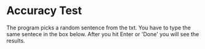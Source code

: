 # Accuracy Test
The program picks a random sentence from the txt.
You have to type the same sentece in the box below.
After you hit Enter or 'Done' you will see the results.
